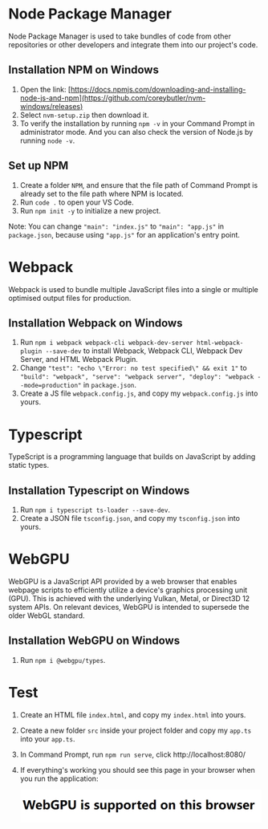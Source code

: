 # Node Package Manager

Node Package Manager is used to take bundles of code from other repositories or other developers and integrate them into our project's code.

## Installation NPM on Windows

1. Open the link: [https://docs.npmjs.com/downloading-and-installing-node-js-and-npm](https://github.com/coreybutler/nvm-windows/releases)
2. Select `nvm-setup.zip` then download it.
3. To verify the installation by running `npm -v` in your Command Prompt in administrator mode. And you can also check the version of Node.js by running `node -v`.

## Set up NPM

1. Create a folder `NPM`, and ensure that the file path of Command Prompt is already set to the file path where NPM is located.
2. Run `code .` to open your VS Code.
3. Run `npm init -y` to initialize a new project.

Note: You can change `"main": "index.js"` to `"main": "app.js"` in `package.json`, because using `"app.js"` for an application's entry point.

# Webpack

Webpack is used to bundle multiple JavaScript files into a single or multiple optimised output files for production.

## Installation Webpack on Windows

1. Run `npm i webpack webpack-cli webpack-dev-server html-webpack-plugin --save-dev` to install Webpack, Webpack CLI, Webpack Dev Server, and HTML Webpack Plugin.
2. Change `"test": "echo \"Error: no test specified\" && exit 1"` to `"build": "webpack", "serve": "webpack server", "deploy": "webpack --mode=production"` in `package.json`.
3. Create a JS file `webpack.config.js`, and copy my `webpack.config.js` into yours.

# Typescript

TypeScript is a programming language that builds on JavaScript by adding static types.

## Installation Typescript on Windows

1. Run `npm i typescript ts-loader --save-dev`.
2. Create a JSON file `tsconfig.json`, and copy my `tsconfig.json` into yours.

# WebGPU

WebGPU is a JavaScript API provided by a web browser that enables webpage scripts to efficiently utilize a device's graphics processing unit (GPU). This is achieved with the underlying Vulkan, Metal, or Direct3D 12 system APIs. On relevant devices, WebGPU is intended to supersede the older WebGL standard.

## Installation WebGPU on Windows

1. Run `npm i @webgpu/types`.

# Test 

1. Create an HTML file `index.html`, and copy my `index.html` into yours.
2. Create a new folder `src` inside your project folder and copy my `app.ts` into your `app.ts`.
3. In Command Prompt, run `npm run serve`, click http://localhost:8080/
4. If everything's working you should see this page in your browser when you run the application:
   
   ![result](result.png)
